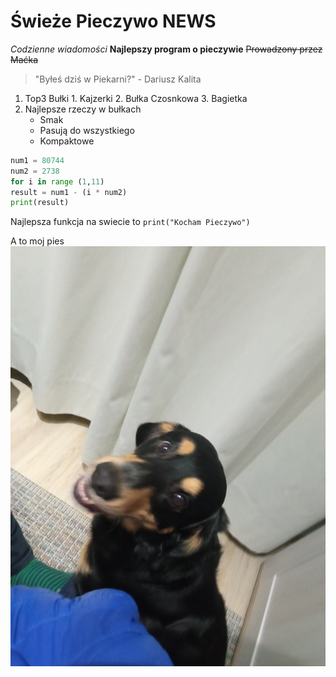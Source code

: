 # Świeże Pieczywo NEWS

*Codzienne wiadomości*
**Najlepszy program o pieczywie**
~~Prowadzony przez Maćka~~
>"Byłeś dziś w Piekarni?" - Dariusz Kalita

1. Top3 Bułki
	1\. Kajzerki
	2\. Bułka Czosnkowa
	3\. Bagietka
2. Najlepsze rzeczy w bułkach
	- Smak
	- Pasują do wszystkiego
	- Kompaktowe
```py
num1 = 80744
num2 = 2738
for i in range (1,11)
result = num1 - (i * num2) 
print(result)
```
Najlepsza funkcja na swiecie to `print("Kocham Pieczywo")`

A to moj pies
![Hej Sori](./zdjecie/Sori.jpg)
